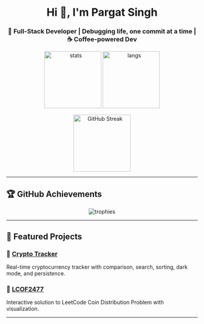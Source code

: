<h1 align="center">Hi 👋, I'm Pargat Singh</h1>
<h3 align="center">🚀 Full-Stack Developer | Debugging life, one commit at a time | ☕ Coffee-powered Dev</h3>

<p align="center">
  <img src="https://github-readme-stats.vercel.app/api?username=pargat-apps&show_icons=true&theme=tokyonight" alt="stats" height="150"/>
  <img src="https://github-readme-stats.vercel.app/api/top-langs/?username=pargat-apps&layout=compact&theme=tokyonight" alt="langs" height="150"/>
</p>

<p align="center">
  <img src="https://streak-stats.demolab.com?user=pargat-apps&theme=tokyonight&hide_border=false" alt="GitHub Streak" height="150"/>
</p>

---

## 🏆 GitHub Achievements  

<p align="center">
  <img src="https://github-profile-trophy.vercel.app/?username=pargat-apps&theme=onedark&row=1&column=6" alt="trophies" />
</p>

---

## 🚀 Featured Projects  

### 🔹 [Crypto Tracker](https://pargat-apps.github.io/crypto-tracker/)  
Real-time cryptocurrency tracker with comparison, search, sorting, dark mode, and persistence.  

### 🔹 [LCOF2477](https://pargat-apps.github.io/LCOF2477/)  
Interactive solution to LeetCode Coin Distribution Problem with visualization.  

---
